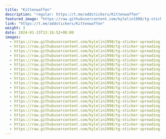 ```yaml
---
title: "Kittenwaffen"
description: "regular: https://t.me/addstickers/Kittenwaffen"
featured_image: "https://raw.githubusercontent.com/kylelin1998/tg-sticker-spreading-worldwide-images/main/img/a3974663-04a0-4d74-a421-9c8d665d4e36.jpg"
link: "https://t.me/addstickers/Kittenwaffen"
weight: 3
date: 2024-01-15T13:16:52+08:00
images:
  - https://raw.githubusercontent.com/kylelin1998/tg-sticker-spreading-worldwide-images/main/img/a3974663-04a0-4d74-a421-9c8d665d4e36.jpg
  - https://raw.githubusercontent.com/kylelin1998/tg-sticker-spreading-worldwide-images/main/img/29be727a-88bf-4ee6-bf24-f4ce2486a477.jpg
  - https://raw.githubusercontent.com/kylelin1998/tg-sticker-spreading-worldwide-images/main/img/ca0d5cb3-31b3-4572-b06d-5967f485faac.jpg
  - https://raw.githubusercontent.com/kylelin1998/tg-sticker-spreading-worldwide-images/main/img/4fd55857-2d61-41a0-9c98-37731f2b927a.jpg
  - https://raw.githubusercontent.com/kylelin1998/tg-sticker-spreading-worldwide-images/main/img/42230506-674c-460b-afca-e785b5014739.jpg
  - https://raw.githubusercontent.com/kylelin1998/tg-sticker-spreading-worldwide-images/main/img/a229b224-1ca7-4a4f-974f-1651fbc0c754.jpg
  - https://raw.githubusercontent.com/kylelin1998/tg-sticker-spreading-worldwide-images/main/img/cdce7e77-58b5-4b28-942b-237c316f3c30.jpg
  - https://raw.githubusercontent.com/kylelin1998/tg-sticker-spreading-worldwide-images/main/img/d0d55317-2089-466b-b782-49df9dd8fc51.jpg
  - https://raw.githubusercontent.com/kylelin1998/tg-sticker-spreading-worldwide-images/main/img/fc1587d4-cc74-4378-9f86-7a93fee3416d.jpg
  - https://raw.githubusercontent.com/kylelin1998/tg-sticker-spreading-worldwide-images/main/img/644914f0-9840-42ea-a354-df8f8bbe0304.jpg
  - https://raw.githubusercontent.com/kylelin1998/tg-sticker-spreading-worldwide-images/main/img/911a847f-2608-4df5-a3ca-b839883421b3.jpg
  - https://raw.githubusercontent.com/kylelin1998/tg-sticker-spreading-worldwide-images/main/img/ed3a3bd3-ce3e-4b3b-9e48-6d406753e2b8.jpg
  - https://raw.githubusercontent.com/kylelin1998/tg-sticker-spreading-worldwide-images/main/img/db032722-7218-4213-8163-53587fd9b78f.jpg
  - https://raw.githubusercontent.com/kylelin1998/tg-sticker-spreading-worldwide-images/main/img/007d3858-17e5-44e0-9cd6-1253634a0b2c.jpg
  - https://raw.githubusercontent.com/kylelin1998/tg-sticker-spreading-worldwide-images/main/img/e76e320c-e8c8-4732-9abb-d7d80e4e33fb.jpg
  - https://raw.githubusercontent.com/kylelin1998/tg-sticker-spreading-worldwide-images/main/img/6f3d00e9-24b4-4c61-8700-031d61039d8d.jpg
  - https://raw.githubusercontent.com/kylelin1998/tg-sticker-spreading-worldwide-images/main/img/651d85a0-e43c-44bb-97f3-dd5ffb816eb7.jpg
  - https://raw.githubusercontent.com/kylelin1998/tg-sticker-spreading-worldwide-images/main/img/99e900ef-87ef-4517-8ccf-deaa91d788a0.jpg
  - https://raw.githubusercontent.com/kylelin1998/tg-sticker-spreading-worldwide-images/main/img/387e63f1-a972-498d-9630-d6138a1a2f71.jpg
  - https://raw.githubusercontent.com/kylelin1998/tg-sticker-spreading-worldwide-images/main/img/c614c7ef-be7a-4b24-b263-a51b2cbc48a5.jpg
---
```

